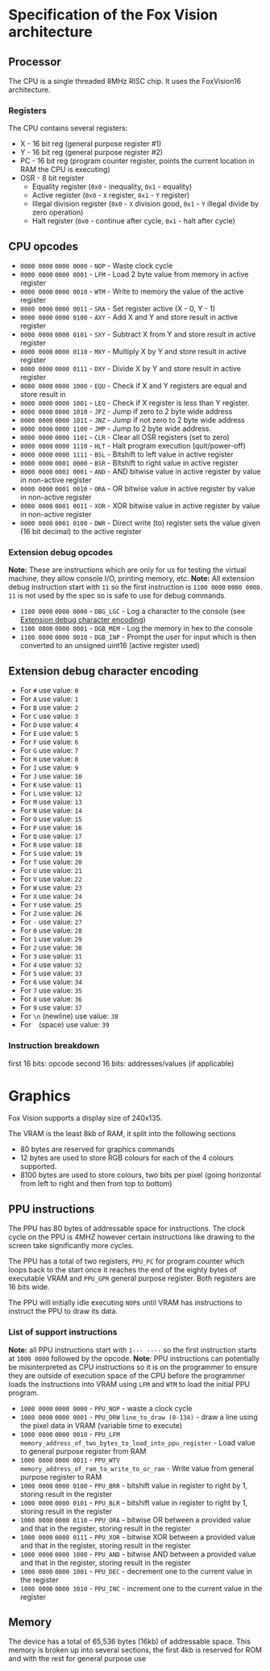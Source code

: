# Specification of the Fox Vision architecture

## Processor
The CPU is a single threaded 8MHz RISC chip. It uses the FoxVision16 architecture.

### Registers
The CPU contains several registers:
- X - 16 bit reg (general purpose register #1)
- Y - 16 bit reg (general purpose register #2)
- PC - 16 bit reg (program counter register, points the current location in RAM the CPU is executing)
- OSR - 8 bit register
  - Equality register (`0x0` - inequality, `0x1` - equality)
  - Active register (`0x0` - `X` register, `0x1` - `Y` register)
  - Illegal division register (`0x0` - `X` division good, `0x1` - `Y` illegal divide by zero operation)
  - Halt register (`0x0` - continue after cycle, `0x1` - halt after cycle)

## CPU opcodes
- `0000 0000` `0000 0000` - `NOP` - Waste clock cycle
- `0000 0000` `0000 0001` - `LFM` - Load 2 byte value from memory in active register
- `0000 0000` `0000 0010` - `WTM` - Write to memory the value of the active register
- `0000 0000` `0000 0011` - `SRA` - Set register active (X - 0, Y - 1)
- `0000 0000` `0000 0100` - `AXY` - Add X and Y and store result in active register
- `0000 0000` `0000 0101` - `SXY` - Subtract X from Y and store result in active register
- `0000 0000` `0000 0110` - `MXY` - Multiply X by Y and store result in active register
- `0000 0000` `0000 0111` - `DXY` - Divide X by Y and store result in active register
- `0000 0000` `0000 1000` - `EQU` - Check if X and Y registers are equal and store result in 
- `0000 0000` `0000 1001` - `LEQ` - Check if X register is less than Y register.
- `0000 0000` `0000 1010` - `JPZ` - Jump if zero to 2 byte wide address
- `0000 0000` `0000 1011` - `JNZ` - Jump if not zero to 2 byte wide address
- `0000 0000` `0000 1100` - `JMP` - Jump to 2 byte wide address.
- `0000 0000` `0000 1101` - `CLR` - Clear all OSR registers (set to zero)
- `0000 0000` `0000 1110` - `HLT` - Halt program execution (quit/power-off)
- `0000 0000` `0000 1111` - `BSL` - Bitshift to left value in active register
- `0000 0000` `0001 0000` - `BSR` - Bitshift to right value in active register
- `0000 0000` `0001 0001` - `AND` - AND bitwise value in active register by value in non-active register
- `0000 0000` `0001 0010` - `ORA` - OR bitwise value in active register by value in non-active register
- `0000 0000` `0001 0011` - `XOR` - XOR bitwise value in active register by value in non-active register
- `0000 0000` `0001 0100` - `DWR` - Direct write (to) register sets the value given (16 bit decimal) to the active register
### Extension debug opcodes
**Note:** These are instructions which are only for us for testing the virtual machine, they allow console I/O, printing memory, etc.
**Note:** All extension debug instruction start with `11` so the first instruction is `1100 0000` `0000 0000`. `11` is not used by the spec so is safe to use for debug commands.
- `1100 0000` `0000 0000` - `DBG_LGC` - Log a character to the console (see [Extension debug character encoding](#extension-debug-character-encoding))
- `1100 0000` `0000 0001` - `DGB_MEM` - Log the memory in hex to the console
- `1100 0000` `0000 0010` - `DGB_INP` - Prompt the user for input which is then converted to an unsigned uint16 (active register used)

## Extension debug character encoding
- For `#` use value: `0`
- For `A` use value: `1`
- For `B` use value: `2`
- For `C` use value: `3`
- For `D` use value: `4`
- For `E` use value: `5`
- For `F` use value: `6`
- For `G` use value: `7`
- For `H` use value: `8`
- For `I` use value: `9`
- For `J` use value: `10`
- For `K` use value: `11`
- For `L` use value: `12`
- For `M` use value: `13`
- For `N` use value: `14`
- For `O` use value: `15`
- For `P` use value: `16`
- For `Q` use value: `17`
- For `R` use value: `18`
- For `S` use value: `19`
- For `T` use value: `20`
- For `U` use value: `21`
- For `V` use value: `22`
- For `W` use value: `23`
- For `X` use value: `24`
- For `Y` use value: `25`
- For `Z` use value: `26`
- For `-` use value: `27`
- For `0` use value: `28`
- For `1` use value: `29`
- For `2` use value: `30`
- For `3` use value: `31`
- For `4` use value: `32`
- For `5` use value: `33`
- For `6` use value: `34`
- For `7` use value: `35`
- For `8` use value: `36`
- For `9` use value: `37`
- For `\n` (newline) use value: `38`
- For ` ` (space) use value: `39`

### Instruction breakdown
first 16 bits: opcode
second 16 bits: addresses/values (if applicable)

# Graphics
Fox Vision supports a display size of 240x135.

The VRAM is the least 8kb of RAM, it split into the following sections
- 80 bytes are reserved for graphics commands
- 12 bytes are used to store RGB colours for each of the 4 colours supported.
- 8100 bytes are used to store colours, two bits per pixel (going horizontal from left to right and then from top to bottom)

## PPU instructions
The PPU has 80 bytes of addressable space for instructions. The clock cycle on the PPU is 4MHZ however certain instructions like drawing to the screen take significantly more cycles.

The PPU has a total of two registers, `PPU_PC` for program counter which loops back to the start once it reaches the end of the eighty bytes of executable VRAM and `PPU_GPR` general purpose register. Both registers are 16 bits wide.

The PPU will initially idle executing `NOP`s until VRAM has instructions to instruct the PPU to draw its data.

### List of support instructions
**Note:** all PPU instructions start with `1--- ----` so the first instruction starts at `1000 0000` followed by the opcode.
**Note**: PPU instructions can potentially be misinterpreted as CPU instructions so it is on the programmer to ensure they are outside of execution space of the CPU before the programmer loads the instructions into VRAM using `LFM` and `WTM` to load the initial PPU program.
- `1000 0000` `0000 0000` - `PPU_NOP` - waste a clock cycle
- `1000 0000` `0000 0001` - `PPU_DRW` `line_to_draw (0-134)` - draw a line using the pixel data in VRAM (variable time to execute)
- `1000 0000` `0000 0010` - `PPU_LFM` `memory_address_of_two_bytes_to_load_into_ppu_register` - Load value to general purpose register from RAM
- `1000 0000` `0000 0011` - `PPU_WTV` `memory_address_of_ram_to_write_to_or_ram` - Write value from general purpose register to RAM
- `1000 0000` `0000 0100` - `PPU_BRR` - bitshift value in register to right by 1, storing result in the register
- `1000 0000` `0000 0101` - `PPU_BLR` - bitshift value in register to right by 1, storing result in the register
- `1000 0000` `0000 0110` - `PPU_ORA` - bitwise OR between a provided value and that in the register, storing result in the register
- `1000 0000` `0000 0111` - `PPU_XOR` - bitwise XOR between a provided value and that in the register, storing result in the register
- `1000 0000` `0000 1000` - `PPU_AND` - bitwise AND between a provided value and that in the register, storing result in the register
- `1000 0000` `0000 1001` - `PPU_DEC` - decrement one to the current value in the register
- `1000 0000` `0000 1010` - `PPU_INC` - increment one to the current value in the register

## Memory
The device has a total of 65,536 bytes (16kb) of addressable space.
This memory is broken up into several sections, the first 4kb is reserved for ROM and with the rest for general purpose use